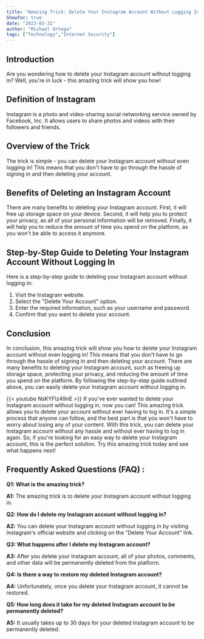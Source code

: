 ```yaml
---
title: "Amazing Trick: Delete Your Instagram Account Without Logging In - You Won't Believe What Happens Next!"
ShowToc: true 
date: "2023-03-31"
author: "Michael Ortega" 
tags: ["Technology","Internet Security"]
---
```

## Introduction
Are you wondering how to delete your Instagram account without logging in? Well, you're in luck - this amazing trick will show you how! 

## Definition of Instagram
Instagram is a photo and video-sharing social networking service owned by Facebook, Inc. It allows users to share photos and videos with their followers and friends.

## Overview of the Trick
The trick is simple - you can delete your Instagram account without even logging in! This means that you don't have to go through the hassle of signing in and then deleting your account. 

## Benefits of Deleting an Instagram Account
There are many benefits to deleting your Instagram account. First, it will free up storage space on your device. Second, it will help you to protect your privacy, as all of your personal information will be removed. Finally, it will help you to reduce the amount of time you spend on the platform, as you won't be able to access it anymore.

## Step-by-Step Guide to Deleting Your Instagram Account Without Logging In
Here is a step-by-step guide to deleting your Instagram account without logging in:

1. Visit the Instagram website.
2. Select the "Delete Your Account" option.
3. Enter the required information, such as your username and password.
4. Confirm that you want to delete your account.

## Conclusion
In conclusion, this amazing trick will show you how to delete your Instagram account without even logging in! This means that you don't have to go through the hassle of signing in and then deleting your account. There are many benefits to deleting your Instagram account, such as freeing up storage space, protecting your privacy, and reducing the amount of time you spend on the platform. By following the step-by-step guide outlined above, you can easily delete your Instagram account without logging in.

{{< youtube NsKYFlz49nE >}} 
If you've ever wanted to delete your Instagram account without logging in, now you can! This amazing trick allows you to delete your account without ever having to log in. It's a simple process that anyone can follow, and the best part is that you won't have to worry about losing any of your content. With this trick, you can delete your Instagram account without any hassle and without ever having to log in again. So, if you're looking for an easy way to delete your Instagram account, this is the perfect solution. Try this amazing trick today and see what happens next!

## Frequently Asked Questions (FAQ) :
**Q1: What is the amazing trick?**

**A1:** The amazing trick is to delete your Instagram account without logging in.

**Q2: How do I delete my Instagram account without logging in?**

**A2:** You can delete your Instagram account without logging in by visiting Instagram's official website and clicking on the "Delete Your Account" link.

**Q3: What happens after I delete my Instagram account?**

**A3:** After you delete your Instagram account, all of your photos, comments, and other data will be permanently deleted from the platform.

**Q4: Is there a way to restore my deleted Instagram account?**

**A4:** Unfortunately, once you delete your Instagram account, it cannot be restored.

**Q5: How long does it take for my deleted Instagram account to be permanently deleted?**

**A5:** It usually takes up to 30 days for your deleted Instagram account to be permanently deleted.



